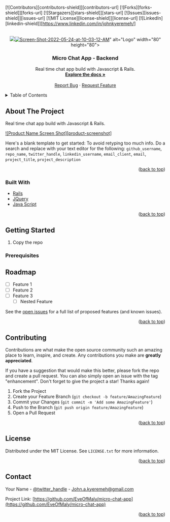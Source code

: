 <div id="top"></div>



<!-- PROJECT SHIELDS -->

[![Contributors][contributors-shield]][contributors-url]
[![Forks][forks-shield]][forks-url]
[![Stargazers][stars-shield]][stars-url]
[![Issues][issues-shield]][issues-url]
[![MIT License][license-shield]][license-url]
[![LinkedIn][linkedin-shield]][https://www.linkedin.com/in/johnkyeremeh/]



<!-- PROJECT LOGO -->
<br />
<div align="center">
  <a href="https://github.com/EveOfMaly/micro-chat-app">
    <img src="<a href="https://imgbb.com/"><img src="https://i.ibb.co/m4DKP9K/Screen-Shot-2022-05-24-at-10-03-12-AM.png" alt="Screen-Shot-2022-05-24-at-10-03-12-AM" border="0"></a>" alt="Logo" width="80" height="80">
  </a>

<h3 align="center">Micro Chat App - Backend</h3>

  <p align="center">
    Real time chat app build with Javascript & Rails. 
    <br />
    <a href="https://github.com/EveOfMaly/micro-chat-app"><strong>Explore the docs »</strong></a>
    <br />
    <br />
    <a href="https://github.com/EveOfMaly/micro-chat-app/issues">Report Bug</a>
    ·
    <a href="https://github.com/EveOfMaly/micro-chat-app/issues">Request Feature</a>
  </p>
</div>



<!-- TABLE OF CONTENTS -->
<details>
  <summary>Table of Contents</summary>
  <ol>
    <li>
      <a href="#about-the-project">About The Project</a>
      <ul>
        <li><a href="#built-with">Built With</a></li>
      </ul>
    </li>
    <li>
      <a href="#getting-started">Getting Started</a>
      <ul>
        <li><a href="#prerequisites">Prerequisites</a></li>
        <li><a href="#installation">Installation</a></li>
      </ul>
    </li>
    <li><a href="#usage">Usage</a></li>
    <li><a href="#contributing">Contributing</a></li>
    <li><a href="#license">License</a></li>
    <li><a href="#contact">Contact</a></li>
    <li><a href="#acknowledgments">Acknowledgments</a></li>
  </ol>
</details>



<!-- ABOUT THE PROJECT -->
## About The Project

  Real time chat app build with Javascript & Rails.

[![Product Name Screen Shot][product-screenshot]](https://example.com)

Here's a blank template to get started: To avoid retyping too much info. Do a search and replace with your text editor for the following: `github_username`, `repo_name`, `twitter_handle`, `linkedin_username`, `email_client`, `email`, `project_title`, `project_description`

<p align="right">(<a href="#top">back to top</a>)</p>



### Built With

* [Rails](https://rubyonrails.org/)
* [JQuery](https://jquery.com)
* [Java Script](https://https://www.javascript.com/.com)

<p align="right">(<a href="#top">back to top</a>)</p>



<!-- GETTING STARTED -->
## Getting Started
1. Copy the repo 

### Prerequisites




<!-- ROADMAP -->
## Roadmap

- [ ] Feature 1
- [ ] Feature 2
- [ ] Feature 3
    - [ ] Nested Feature

See the [open issues](https://github.com/EveOfMaly/micro-chat-app/issues) for a full list of proposed features (and known issues).

<p align="right">(<a href="#top">back to top</a>)</p>



<!-- CONTRIBUTING -->
## Contributing

Contributions are what make the open source community such an amazing place to learn, inspire, and create. Any contributions you make are **greatly appreciated**.

If you have a suggestion that would make this better, please fork the repo and create a pull request. You can also simply open an issue with the tag "enhancement".
Don't forget to give the project a star! Thanks again!

1. Fork the Project
2. Create your Feature Branch (`git checkout -b feature/AmazingFeature`)
3. Commit your Changes (`git commit -m 'Add some AmazingFeature'`)
4. Push to the Branch (`git push origin feature/AmazingFeature`)
5. Open a Pull Request

<p align="right">(<a href="#top">back to top</a>)</p>



<!-- LICENSE -->
## License

Distributed under the MIT License. See `LICENSE.txt` for more information.

<p align="right">(<a href="#top">back to top</a>)</p>



<!-- CONTACT -->
## Contact

Your Name - [@twitter_handle](https://twitter.com/home) - John.a.kyeremeh@gmail.com

Project Link: [https://github.com/EveOfMaly/micro-chat-app](https://github.com/EveOfMaly/micro-chat-app)

<p align="right">(<a href="#top">back to top</a>)</p>





